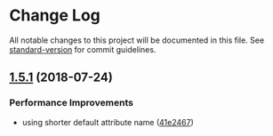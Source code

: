 # Change Log

All notable changes to this project will be documented in this file. See [standard-version](https://github.com/conventional-changelog/standard-version) for commit guidelines.

<a name="1.5.1"></a>
## [1.5.1](https://github.com/robinvdvleuten/json-from-script/compare/v1.5.0...v1.5.1) (2018-07-24)


### Performance Improvements

* using shorter default attribute name ([41e2467](https://github.com/robinvdvleuten/json-from-script/commit/41e2467))
